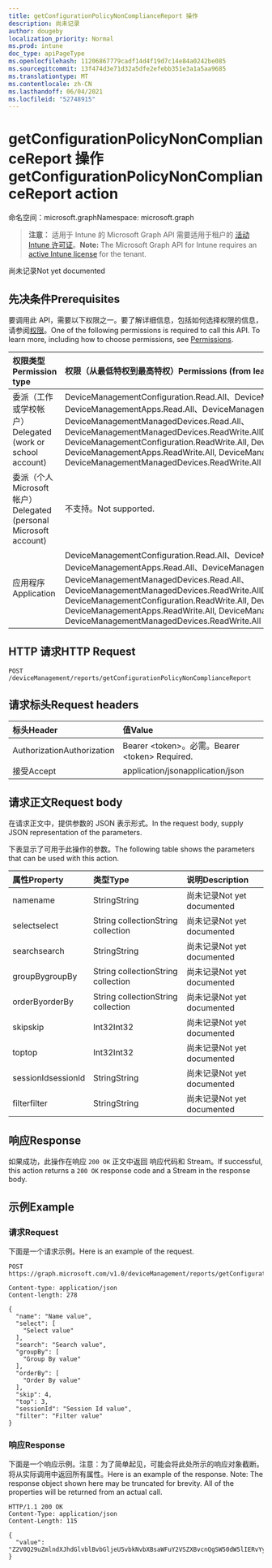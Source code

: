 ```yaml
---
title: getConfigurationPolicyNonComplianceReport 操作
description: 尚未记录
author: dougeby
localization_priority: Normal
ms.prod: intune
doc_type: apiPageType
ms.openlocfilehash: 11206867779cadf14d4f19d7c14e84a0242be085
ms.sourcegitcommit: 13f474d3e71d32a5dfe2efebb351e3a1a5aa9685
ms.translationtype: MT
ms.contentlocale: zh-CN
ms.lasthandoff: 06/04/2021
ms.locfileid: "52748915"
---
```

# <a name="getconfigurationpolicynoncompliancereport-action"></a><span data-ttu-id="f2bbc-103">getConfigurationPolicyNonComplianceReport 操作</span><span class="sxs-lookup"><span data-stu-id="f2bbc-103">getConfigurationPolicyNonComplianceReport action</span></span>

<span data-ttu-id="f2bbc-104">命名空间：microsoft.graph</span><span class="sxs-lookup"><span data-stu-id="f2bbc-104">Namespace: microsoft.graph</span></span>

> <span data-ttu-id="f2bbc-105">**注意：** 适用于 Intune 的 Microsoft Graph API 需要适用于租户的 [活动 Intune 许可证](https://go.microsoft.com/fwlink/?linkid=839381)。</span><span class="sxs-lookup"><span data-stu-id="f2bbc-105">**Note:** The Microsoft Graph API for Intune requires an [active Intune license](https://go.microsoft.com/fwlink/?linkid=839381) for the tenant.</span></span>

<span data-ttu-id="f2bbc-106">尚未记录</span><span class="sxs-lookup"><span data-stu-id="f2bbc-106">Not yet documented</span></span>

## <a name="prerequisites"></a><span data-ttu-id="f2bbc-107">先决条件</span><span class="sxs-lookup"><span data-stu-id="f2bbc-107">Prerequisites</span></span>
<span data-ttu-id="f2bbc-p101">要调用此 API，需要以下权限之一。要了解详细信息，包括如何选择权限的信息，请参阅[权限](/graph/permissions-reference)。</span><span class="sxs-lookup"><span data-stu-id="f2bbc-p101">One of the following permissions is required to call this API. To learn more, including how to choose permissions, see [Permissions](/graph/permissions-reference).</span></span>

|<span data-ttu-id="f2bbc-110">权限类型</span><span class="sxs-lookup"><span data-stu-id="f2bbc-110">Permission type</span></span>|<span data-ttu-id="f2bbc-111">权限（从最低特权到最高特权）</span><span class="sxs-lookup"><span data-stu-id="f2bbc-111">Permissions (from least to most privileged)</span></span>|
|:---|:---|
|<span data-ttu-id="f2bbc-112">委派（工作或学校帐户）</span><span class="sxs-lookup"><span data-stu-id="f2bbc-112">Delegated (work or school account)</span></span>|<span data-ttu-id="f2bbc-113">DeviceManagementConfiguration.Read.All、DeviceManagementConfiguration.ReadWrite.All、DeviceManagementApps.Read.All、DeviceManagementApps.ReadWrite.All、DeviceManagementManagedDevices.Read.All、DeviceManagementManagedDevices.ReadWrite.All</span><span class="sxs-lookup"><span data-stu-id="f2bbc-113">DeviceManagementConfiguration.Read.All, DeviceManagementConfiguration.ReadWrite.All, DeviceManagementApps.Read.All, DeviceManagementApps.ReadWrite.All, DeviceManagementManagedDevices.Read.All, DeviceManagementManagedDevices.ReadWrite.All</span></span>|
|<span data-ttu-id="f2bbc-114">委派（个人 Microsoft 帐户）</span><span class="sxs-lookup"><span data-stu-id="f2bbc-114">Delegated (personal Microsoft account)</span></span>|<span data-ttu-id="f2bbc-115">不支持。</span><span class="sxs-lookup"><span data-stu-id="f2bbc-115">Not supported.</span></span>|
|<span data-ttu-id="f2bbc-116">应用程序</span><span class="sxs-lookup"><span data-stu-id="f2bbc-116">Application</span></span>|<span data-ttu-id="f2bbc-117">DeviceManagementConfiguration.Read.All、DeviceManagementConfiguration.ReadWrite.All、DeviceManagementApps.Read.All、DeviceManagementApps.ReadWrite.All、DeviceManagementManagedDevices.Read.All、DeviceManagementManagedDevices.ReadWrite.All</span><span class="sxs-lookup"><span data-stu-id="f2bbc-117">DeviceManagementConfiguration.Read.All, DeviceManagementConfiguration.ReadWrite.All, DeviceManagementApps.Read.All, DeviceManagementApps.ReadWrite.All, DeviceManagementManagedDevices.Read.All, DeviceManagementManagedDevices.ReadWrite.All</span></span>|

## <a name="http-request"></a><span data-ttu-id="f2bbc-118">HTTP 请求</span><span class="sxs-lookup"><span data-stu-id="f2bbc-118">HTTP Request</span></span>
<!-- {
  "blockType": "ignored"
}
-->
``` http
POST /deviceManagement/reports/getConfigurationPolicyNonComplianceReport
```

## <a name="request-headers"></a><span data-ttu-id="f2bbc-119">请求标头</span><span class="sxs-lookup"><span data-stu-id="f2bbc-119">Request headers</span></span>
|<span data-ttu-id="f2bbc-120">标头</span><span class="sxs-lookup"><span data-stu-id="f2bbc-120">Header</span></span>|<span data-ttu-id="f2bbc-121">值</span><span class="sxs-lookup"><span data-stu-id="f2bbc-121">Value</span></span>|
|:---|:---|
|<span data-ttu-id="f2bbc-122">Authorization</span><span class="sxs-lookup"><span data-stu-id="f2bbc-122">Authorization</span></span>|<span data-ttu-id="f2bbc-123">Bearer &lt;token&gt;。必需。</span><span class="sxs-lookup"><span data-stu-id="f2bbc-123">Bearer &lt;token&gt; Required.</span></span>|
|<span data-ttu-id="f2bbc-124">接受</span><span class="sxs-lookup"><span data-stu-id="f2bbc-124">Accept</span></span>|<span data-ttu-id="f2bbc-125">application/json</span><span class="sxs-lookup"><span data-stu-id="f2bbc-125">application/json</span></span>|

## <a name="request-body"></a><span data-ttu-id="f2bbc-126">请求正文</span><span class="sxs-lookup"><span data-stu-id="f2bbc-126">Request body</span></span>
<span data-ttu-id="f2bbc-127">在请求正文中，提供参数的 JSON 表示形式。</span><span class="sxs-lookup"><span data-stu-id="f2bbc-127">In the request body, supply JSON representation of the parameters.</span></span>

<span data-ttu-id="f2bbc-128">下表显示了可用于此操作的参数。</span><span class="sxs-lookup"><span data-stu-id="f2bbc-128">The following table shows the parameters that can be used with this action.</span></span>

|<span data-ttu-id="f2bbc-129">属性</span><span class="sxs-lookup"><span data-stu-id="f2bbc-129">Property</span></span>|<span data-ttu-id="f2bbc-130">类型</span><span class="sxs-lookup"><span data-stu-id="f2bbc-130">Type</span></span>|<span data-ttu-id="f2bbc-131">说明</span><span class="sxs-lookup"><span data-stu-id="f2bbc-131">Description</span></span>|
|:---|:---|:---|
|<span data-ttu-id="f2bbc-132">name</span><span class="sxs-lookup"><span data-stu-id="f2bbc-132">name</span></span>|<span data-ttu-id="f2bbc-133">String</span><span class="sxs-lookup"><span data-stu-id="f2bbc-133">String</span></span>|<span data-ttu-id="f2bbc-134">尚未记录</span><span class="sxs-lookup"><span data-stu-id="f2bbc-134">Not yet documented</span></span>|
|<span data-ttu-id="f2bbc-135">select</span><span class="sxs-lookup"><span data-stu-id="f2bbc-135">select</span></span>|<span data-ttu-id="f2bbc-136">String collection</span><span class="sxs-lookup"><span data-stu-id="f2bbc-136">String collection</span></span>|<span data-ttu-id="f2bbc-137">尚未记录</span><span class="sxs-lookup"><span data-stu-id="f2bbc-137">Not yet documented</span></span>|
|<span data-ttu-id="f2bbc-138">search</span><span class="sxs-lookup"><span data-stu-id="f2bbc-138">search</span></span>|<span data-ttu-id="f2bbc-139">String</span><span class="sxs-lookup"><span data-stu-id="f2bbc-139">String</span></span>|<span data-ttu-id="f2bbc-140">尚未记录</span><span class="sxs-lookup"><span data-stu-id="f2bbc-140">Not yet documented</span></span>|
|<span data-ttu-id="f2bbc-141">groupBy</span><span class="sxs-lookup"><span data-stu-id="f2bbc-141">groupBy</span></span>|<span data-ttu-id="f2bbc-142">String collection</span><span class="sxs-lookup"><span data-stu-id="f2bbc-142">String collection</span></span>|<span data-ttu-id="f2bbc-143">尚未记录</span><span class="sxs-lookup"><span data-stu-id="f2bbc-143">Not yet documented</span></span>|
|<span data-ttu-id="f2bbc-144">orderBy</span><span class="sxs-lookup"><span data-stu-id="f2bbc-144">orderBy</span></span>|<span data-ttu-id="f2bbc-145">String collection</span><span class="sxs-lookup"><span data-stu-id="f2bbc-145">String collection</span></span>|<span data-ttu-id="f2bbc-146">尚未记录</span><span class="sxs-lookup"><span data-stu-id="f2bbc-146">Not yet documented</span></span>|
|<span data-ttu-id="f2bbc-147">skip</span><span class="sxs-lookup"><span data-stu-id="f2bbc-147">skip</span></span>|<span data-ttu-id="f2bbc-148">Int32</span><span class="sxs-lookup"><span data-stu-id="f2bbc-148">Int32</span></span>|<span data-ttu-id="f2bbc-149">尚未记录</span><span class="sxs-lookup"><span data-stu-id="f2bbc-149">Not yet documented</span></span>|
|<span data-ttu-id="f2bbc-150">top</span><span class="sxs-lookup"><span data-stu-id="f2bbc-150">top</span></span>|<span data-ttu-id="f2bbc-151">Int32</span><span class="sxs-lookup"><span data-stu-id="f2bbc-151">Int32</span></span>|<span data-ttu-id="f2bbc-152">尚未记录</span><span class="sxs-lookup"><span data-stu-id="f2bbc-152">Not yet documented</span></span>|
|<span data-ttu-id="f2bbc-153">sessionId</span><span class="sxs-lookup"><span data-stu-id="f2bbc-153">sessionId</span></span>|<span data-ttu-id="f2bbc-154">String</span><span class="sxs-lookup"><span data-stu-id="f2bbc-154">String</span></span>|<span data-ttu-id="f2bbc-155">尚未记录</span><span class="sxs-lookup"><span data-stu-id="f2bbc-155">Not yet documented</span></span>|
|<span data-ttu-id="f2bbc-156">filter</span><span class="sxs-lookup"><span data-stu-id="f2bbc-156">filter</span></span>|<span data-ttu-id="f2bbc-157">String</span><span class="sxs-lookup"><span data-stu-id="f2bbc-157">String</span></span>|<span data-ttu-id="f2bbc-158">尚未记录</span><span class="sxs-lookup"><span data-stu-id="f2bbc-158">Not yet documented</span></span>|



## <a name="response"></a><span data-ttu-id="f2bbc-159">响应</span><span class="sxs-lookup"><span data-stu-id="f2bbc-159">Response</span></span>
<span data-ttu-id="f2bbc-160">如果成功，此操作在响应 `200 OK` 正文中返回 响应代码和 Stream。</span><span class="sxs-lookup"><span data-stu-id="f2bbc-160">If successful, this action returns a `200 OK` response code and a Stream in the response body.</span></span>

## <a name="example"></a><span data-ttu-id="f2bbc-161">示例</span><span class="sxs-lookup"><span data-stu-id="f2bbc-161">Example</span></span>

### <a name="request"></a><span data-ttu-id="f2bbc-162">请求</span><span class="sxs-lookup"><span data-stu-id="f2bbc-162">Request</span></span>
<span data-ttu-id="f2bbc-163">下面是一个请求示例。</span><span class="sxs-lookup"><span data-stu-id="f2bbc-163">Here is an example of the request.</span></span>
``` http
POST https://graph.microsoft.com/v1.0/deviceManagement/reports/getConfigurationPolicyNonComplianceReport

Content-type: application/json
Content-length: 278

{
  "name": "Name value",
  "select": [
    "Select value"
  ],
  "search": "Search value",
  "groupBy": [
    "Group By value"
  ],
  "orderBy": [
    "Order By value"
  ],
  "skip": 4,
  "top": 3,
  "sessionId": "Session Id value",
  "filter": "Filter value"
}
```

### <a name="response"></a><span data-ttu-id="f2bbc-164">响应</span><span class="sxs-lookup"><span data-stu-id="f2bbc-164">Response</span></span>
<span data-ttu-id="f2bbc-p102">下面是一个响应示例。注意：为了简单起见，可能会将此处所示的响应对象截断。将从实际调用中返回所有属性。</span><span class="sxs-lookup"><span data-stu-id="f2bbc-p102">Here is an example of the response. Note: The response object shown here may be truncated for brevity. All of the properties will be returned from an actual call.</span></span>
``` http
HTTP/1.1 200 OK
Content-Type: application/json
Content-Length: 115

{
  "value": "Z2V0Q29uZmlndXJhdGlvblBvbGljeU5vbkNvbXBsaWFuY2VSZXBvcnQgSW50dW5lIERvYyBTYW1wbGUgLTE2MTk2MDUzMTI="
}
```




